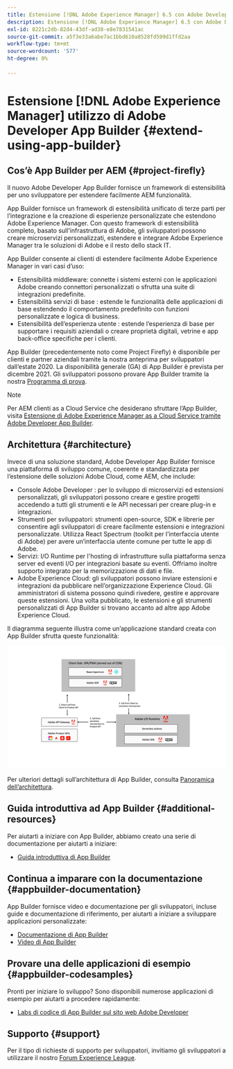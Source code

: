 ```yaml
---
title: Estensione [!DNL Adobe Experience Manager] 6.5 con Adobe Developer App Builder.
description: Estensione [!DNL Adobe Experience Manager] 6.5 con Adobe Developer App Builder.
exl-id: 8221c2db-82d4-43df-ad38-e8e7831541ac
source-git-commit: a5f3e33a6abe7ac1bbd610a8528fd599d1ffd2aa
workflow-type: tm+mt
source-wordcount: '577'
ht-degree: 0%

---
```


# Estensione [!DNL Adobe Experience Manager] utilizzo di Adobe Developer App Builder {#extend-using-app-builder}

## Cos’è App Builder per AEM {#project-firefly}

Il nuovo Adobe Developer App Builder fornisce un framework di estensibilità per uno sviluppatore per estendere facilmente AEM funzionalità.

App Builder fornisce un framework di estensibilità unificato di terze parti per l’integrazione e la creazione di esperienze personalizzate che estendono Adobe Experience Manager. Con questo framework di estensibilità completo, basato sull’infrastruttura di Adobe, gli sviluppatori possono creare microservizi personalizzati, estendere e integrare Adobe Experience Manager tra le soluzioni di Adobe e il resto dello stack IT.

App Builder consente ai clienti di estendere facilmente Adobe Experience Manager in vari casi d’uso:

* Estensibilità middleware: connette i sistemi esterni con le applicazioni Adobe creando connettori personalizzati o sfrutta una suite di integrazioni predefinite.
* Estensibilità servizi di base : estende le funzionalità delle applicazioni di base estendendo il comportamento predefinito con funzioni personalizzate e logica di business.
* Estensibilità dell’esperienza utente : estende l’esperienza di base per supportare i requisiti aziendali o creare proprietà digitali, vetrine e app back-office specifiche per i clienti.

App Builder (precedentemente noto come Project Firefly) è disponibile per clienti e partner aziendali tramite la nostra anteprima per sviluppatori dall’estate 2020. La disponibilità generale (GA) di App Builder è prevista per dicembre 2021. Gli sviluppatori possono provare App Builder tramite la nostra [Programma di prova](https://adobe.ly/appbuilder-trial).

>[!NOTE]
>
>Per AEM clienti as a Cloud Service che desiderano sfruttare l’App Builder, visita [Estensione di Adobe Experience Manager as a Cloud Service tramite Adobe Developer App Builder](https://experienceleague.adobe.com/docs/experience-manager-cloud-service/implementing/configuring-and-extending/app-builder.html).

## Architettura {#architecture}

Invece di una soluzione standard, Adobe Developer App Builder fornisce una piattaforma di sviluppo comune, coerente e standardizzata per l’estensione delle soluzioni Adobe Cloud, come AEM, che include:

* Console Adobe Developer : per lo sviluppo di microservizi ed estensioni personalizzati, gli sviluppatori possono creare e gestire progetti accedendo a tutti gli strumenti e le API necessari per creare plug-in e integrazioni.
* Strumenti per sviluppatori: strumenti open-source, SDK e librerie per consentire agli sviluppatori di creare facilmente estensioni e integrazioni personalizzate. Utilizza React Spectrum (toolkit per l’interfaccia utente di Adobe) per avere un’interfaccia utente comune per tutte le app di Adobe.
* Servizi: I/O Runtime per l&#39;hosting di infrastrutture sulla piattaforma senza server ed eventi I/O per integrazioni basate su eventi. Offriamo inoltre supporto integrato per la memorizzazione di dati e file.
* Adobe Experience Cloud: gli sviluppatori possono inviare estensioni e integrazioni da pubblicare nell’organizzazione Experience Cloud. Gli amministratori di sistema possono quindi rivedere, gestire e approvare queste estensioni. Una volta pubblicato, le estensioni e gli strumenti personalizzati di App Builder si trovano accanto ad altre app Adobe Experience Cloud.

Il diagramma seguente illustra come un’applicazione standard creata con App Builder sfrutta queste funzionalità:

![Architettura](assets/firefly-architecture.jpg)

Per ulteriori dettagli sull’architettura di App Builder, consulta [Panoramica dell’architettura](https://www.adobe.io/app-builder/docs/guides/).

## Guida introduttiva ad App Builder {#additional-resources}

Per aiutarti a iniziare con App Builder, abbiamo creato una serie di documentazione per aiutarti a iniziare:

* [Guida introduttiva di App Builder](https://www.adobe.io/app-builder/docs/getting_started/)

## Continua a imparare con la documentazione {#appbuilder-documentation}

App Builder fornisce video e documentazione per gli sviluppatori, incluse guide e documentazione di riferimento, per aiutarti a iniziare a sviluppare applicazioni personalizzate:

* [Documentazione di App Builder](https://www.adobe.io/app-builder/docs/overview/)
* [Video di App Builder](https://www.youtube.com/playlist?list=PLcVEYUqU7VRfDij-Jbjyw8S8EzW073F_o)

## Provare una delle applicazioni di esempio {#appbuilder-codesamples}

Pronti per iniziare lo sviluppo? Sono disponibili numerose applicazioni di esempio per aiutarti a procedere rapidamente:

* [Labs di codice di App Builder sul sito web Adobe Developer](https://www.adobe.io/app-builder/docs/resources/)

## Supporto {#support}

Per il tipo di richieste di supporto per sviluppatori, invitiamo gli sviluppatori a utilizzare il nostro [Forum Experience League](https://experienceleaguecommunities.adobe.com/t5/project-firefly/ct-p/project-firefly).
